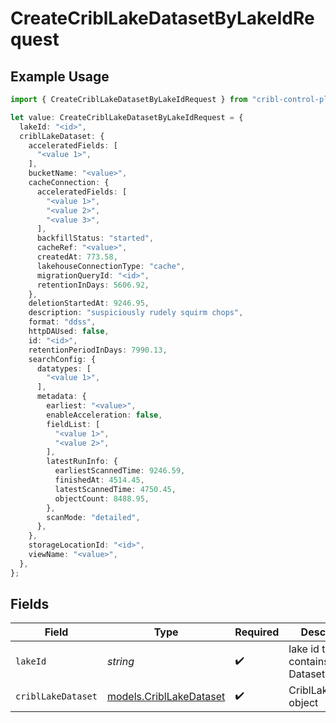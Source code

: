 # CreateCriblLakeDatasetByLakeIdRequest

## Example Usage

```typescript
import { CreateCriblLakeDatasetByLakeIdRequest } from "cribl-control-plane/models/operations";

let value: CreateCriblLakeDatasetByLakeIdRequest = {
  lakeId: "<id>",
  criblLakeDataset: {
    acceleratedFields: [
      "<value 1>",
    ],
    bucketName: "<value>",
    cacheConnection: {
      acceleratedFields: [
        "<value 1>",
        "<value 2>",
        "<value 3>",
      ],
      backfillStatus: "started",
      cacheRef: "<value>",
      createdAt: 773.58,
      lakehouseConnectionType: "cache",
      migrationQueryId: "<id>",
      retentionInDays: 5606.92,
    },
    deletionStartedAt: 9246.95,
    description: "suspiciously rudely squirm chops",
    format: "ddss",
    httpDAUsed: false,
    id: "<id>",
    retentionPeriodInDays: 7990.13,
    searchConfig: {
      datatypes: [
        "<value 1>",
      ],
      metadata: {
        earliest: "<value>",
        enableAcceleration: false,
        fieldList: [
          "<value 1>",
          "<value 2>",
        ],
        latestRunInfo: {
          earliestScannedTime: 9246.59,
          finishedAt: 4514.45,
          latestScannedTime: 4750.45,
          objectCount: 8488.95,
        },
        scanMode: "detailed",
      },
    },
    storageLocationId: "<id>",
    viewName: "<value>",
  },
};
```

## Fields

| Field                                                       | Type                                                        | Required                                                    | Description                                                 |
| ----------------------------------------------------------- | ----------------------------------------------------------- | ----------------------------------------------------------- | ----------------------------------------------------------- |
| `lakeId`                                                    | *string*                                                    | :heavy_check_mark:                                          | lake id that contains the Datasets                          |
| `criblLakeDataset`                                          | [models.CriblLakeDataset](../../models/cribllakedataset.md) | :heavy_check_mark:                                          | CriblLakeDataset object                                     |